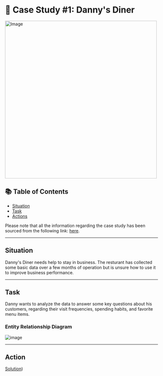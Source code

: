 # 🍜 Case Study #1: Danny's Diner 
<img src="https://user-images.githubusercontent.com/81607668/127727503-9d9e7a25-93cb-4f95-8bd0-20b87cb4b459.png" alt="Image" width="500" height="520">

## 📚 Table of Contents
- [Situation](#Situation)
- [Task](#Task)
- [Actions](#Actions)

Please note that all the information regarding the case study has been sourced from the following link: [here](https://8weeksqlchallenge.com/case-study-1/). 

***

## Situation
Danny's Diner needs help to stay in business.  The resturant has collected some basic data over a few months of operation but is unsure how to use it to improve business performance.   

***

## Task
Danny wants to analyze the data to answer some key questions about his customers, regarding their visit frequencies, spending habits, and favorite menu items.

### Entity Relationship Diagram
![image](https://user-images.githubusercontent.com/81607668/127271130-dca9aedd-4ca9-4ed8-b6ec-1e1920dca4a8.png)


***

## Action 

[Solution](https://github.com/lengvangz/8-Week-SQL-Challenge/blob/main/Case%20Study%20%231%20-%20Danny's%20Diner/Case%20Study%20%231.sql))
